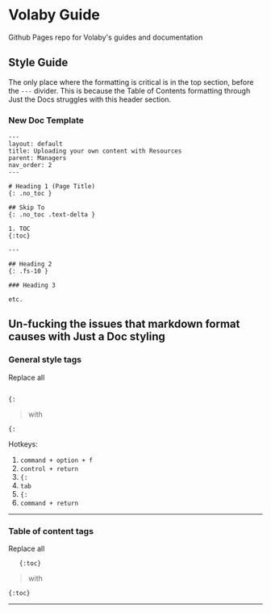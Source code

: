 # Volaby Guide

Github Pages repo for Volaby's guides and documentation

## Style Guide

The only place where the formatting is critical is in the top section, before the `---` divider. This is because the Table of Contents formatting through Just the Docs struggles with this header section.

### New Doc Template

```
---
layout: default
title: Uploading your own content with Resources
parent: Managers
nav_order: 2
---

# Heading 1 (Page Title)
{: .no_toc }

## Skip To
{: .no_toc .text-delta }

1. TOC
{:toc}

---

## Heading 2
{: .fs-10 }

### Heading 3

etc.
```

## Un-fucking the issues that markdown format causes with Just a Doc styling

### General style tags

Replace all

```

{:
```

> with

```
{:
```

Hotkeys:

1. `command + option + f`
1. `control + return`
1. `{:`
1. `tab`
1. `{:`
1. `command + return`

---

### Table of content tags

Replace all

```
   {:toc}
```

> with

```
{:toc}
```

---

